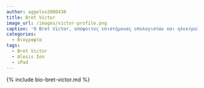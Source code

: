 ```yaml
---
author: aggelos2000430
title: Bret Victor
image_url: /images/victor-profile.png
caption: 'Ο Bret Victor, απόφοιτος επιστήμονας υπολογιστών και ηλεκτρολόγος μηχανικός από το Πανεπιστήμιο της Καλιφόρνια, είναι γνωστός από τις ομιλίες του για το μέλλον της τεχνολογίας.'
categories:
  - Βιογραφία
tags:
  - Bret Victor
  - Alesis Ion
  - iPad
---
```


{% include bio-bret-victor.md %}
